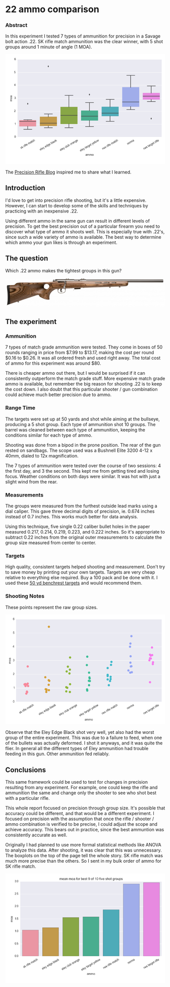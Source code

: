 
# 22 ammo comparison

### Abstract

In this experiment I tested 7 types of ammunition for precision in a
Savage bolt action .22.
SK rifle match ammunition was the clear winner, with
5 shot groups around 1 minute of angle (1 MOA).

![alt text](boxplot.png)

The [Precision Rifle Blog](http://precisionrifleblog.com/) inspired me to
share what I learned.

## Introduction

I'd love to get into precision rifle shooting, but it's a little expensive.
However, I can start to develop some of the skills
and techniques by practicing with an inexpensive .22.

Using different ammo in the same gun 
can result in different levels of precision.
To get the best precision out of a particular firearm you need to discover
what type of ammo it shoots well. This is especially true with .22's, since
such a wide variety of ammo is available.
The best way to determine which ammo your gun likes is through an
experiment.

## The question

Which .22 ammo makes the tightest groups in this gun?

![alt text](savage_mark2.png)

## The experiment

### Ammunition

7 types of match grade ammunition were tested.
They come in boxes of 50 rounds ranging in
price from $7.99 to $13.17, making the cost per round $0.16 to $0.26.
It was all ordered fresh and used right away.
The total cost of ammo for this experiment was around $80.

There is cheaper ammo out there, but I would be surprised if it
can consistently outperform the match grade stuff.
More expensive match grade ammo is available,
but remember the big reason for shooting .22 is to keep the cost down.
I also doubt that
this particular shooter / gun combination could achieve much better
precision due to ammo. 

### Range Time

The targets were set up at 50 yards and shot while aiming at the 
bullseye, producing a 5 shot group.
Each type of ammunition shot 10 groups.
The barrel was cleaned between each type of ammunition, keeping the
conditions similar for each type of ammo.

Shooting was done from a bipod in the prone position. The rear of the gun
rested on sandbags. The scope used was a Bushnell Elite 3200 4-12 x 40mm,
dialed to 12x magnification.

The 7 types of ammunition were tested over the course of two sessions: 4
the first day, and 3 the second. This kept me from getting tired and losing
focus. Weather conditions on both days were similar. 
It was hot with just a slight wind from the rear.

### Measurements

The groups were measured from the furthest outside lead
marks using a dial caliper. This gave three decimal digits of precision,
ie. 0.674 inches instead of 0.7 inches. This works much better for data
analysis.

Using this technique, five single 0.22 caliber bullet holes in the paper 
measured 
0.217, 0.214, 0.219, 0.223, and 0.222 inches.
So it's appropriate to subtract 0.22 inches from the original outer 
measurements to calculate the group size measured from center to center.

### Targets

High quality, consistent targets helped shooting and measurement.
Don't try to save money by printing out your own targets. Targets are
very cheap relative to everything else required. Buy a 100 pack and be done
with it. I used these [50 yd benchrest
targets](http://www.midwayusa.com/product/941874/national-target-international-bench-rest-shooters-target-ibs-50-yd-rimfire-paper-package-of-100?cm_vc=ProductFinding)
and would recommend them.

### Shooting Notes

These points represent the raw group sizes. 

![alt text](points.png)

Observe that the Eley Edge Black shot very well, yet also had the worst
group of the entire experiment. This was due to a failure to feed, when one
of the bullets was actually deformed. I shot it anyways, and it was quite
the flier.
In general all the different types of Eley ammunition had trouble feeding
in this gun. Other ammunition fed reliably.

## Conclusions

This same framework could be used to test for changes in precision resulting
from any experiment. For example, one could keep the rifle and ammunition
the same and change only the shooter to see who shot best with a
particular rifle.

This whole report focused on precision through group size. It's possible
that accuracy could be different, and that would be a different experiment.
I focused on precision with the assumption that once the rifle / shooter /
ammo combination is verified to be precise, I could adjust the scope and
achieve accuracy. This bears out in practice, since the best ammuntion was
consistently accurate as well.

Originally I had planned to use more formal statistical methods like ANOVA
to analyze this data. After shooting, it was clear that this was
unnecessary. The boxplots on the top of the page tell the whole story. SK
rifle match was much more precise than the others. So I sent in my bulk
order of ammo for SK rifle match.

![alt text](avg_moa.png)
